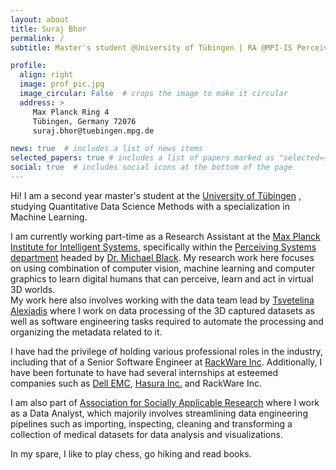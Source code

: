 ```yaml
---
layout: about
title: Suraj Bhor
permalink: /
subtitle: Master's student @University of Tübingen | RA @MPI-IS Perceiving Systems

profile:
  align: right
  image: prof_pic.jpg
  image_circular: False  # crops the image to make it circular
  address: >
     Max Planck Ring 4 
     Tübingen, Germany 72076
     suraj.bhor@tuebingen.mpg.de

news: true  # includes a list of news items
selected_papers: true # includes a list of papers marked as "selected={true}"
social: true  # includes social icons at the bottom of the page
---
```


Hi! I am a second year master's student at the [University of Tübingen](https://uni-tuebingen.de/) , studying Quantitative Data Science Methods with a specialization in Machine Learning.

I am currently working part-time as a Research Assistant at the [Max Planck Institute for Intelligent Systems](https://is.mpg.de/), specifically within the [Perceiving Systems department](https://ps.is.mpg.de/) headed by [Dr. Michael Black](https://ps.is.mpg.de/person/black).
My research work here focuses on using combination of computer vision, machine learning and computer graphics to learn digital humans that can perceive, learn and act in virtual 3D worlds.\
My work here also involves working with the data team lead by [Tsvetelina Alexiadis](https://ps.is.mpg.de/person/talexiadis) where I work on data processing of the 3D captured datasets as well as software engineering tasks required to automate the processing and organizing the metadata related to it. 

I have had the privilege of holding various professional roles in the industry, including that of a Senior Software Engineer at [RackWare Inc](https://www.rackwareinc.com/).  Additionally, I have been fortunate to have had several internships at esteemed companies such as [Dell EMC](https://www.dell.com/in-en/blog/tags/dell-emc/), [Hasura Inc.](https://hasura.io) and RackWare Inc.

I am also part of [Association for Socially Applicable Research](https://www.asarforindia.org) where I work as a Data Analyst, which majorily involves streamlining data engineering pipelines such as importing, inspecting, cleaning and transforming a collection of medical datasets for data analysis and visualizations.

 In my spare, I like to play chess, go hiking and read books.
